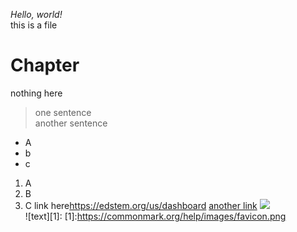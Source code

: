 *Hello, world!*  
this is a file  
# Chapter
nothing here  
>one sentence  
>another sentence
- A
- b
- c
1. A
2. B
3. C
link here<https://edstem.org/us/dashboard>
[another link](https://edstem.org/us/dashboard)
![](https://commonmark.org/help/images/favicon.png)  
![text][1]:
[1]:https://commonmark.org/help/images/favicon.png

